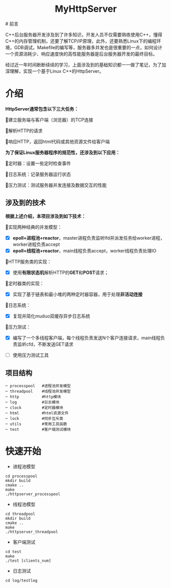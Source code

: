 <center>
	<h1>
MyHttpServer
</h1>
</center>
# 前言

C++后台服务器开发涉及到了许多知识，开发人员不仅需要熟练使用C++，懂得C++的内存管理机制，还要了解TCP/IP原理，此外，还要熟悉Linux下的编程环境，GDB调试，Makefile的编写等，服务器多并发也是很重要的一点，如何设计一个资源消耗少、响应速度快的高性能服务器是后台服务器开发的最终目标。

经过近一年时间断断续续的学习，上面涉及到的基础知识都一一做了笔记，为了加深理解，实现一个基于Linux C++的HttpServer。



# 介绍

**HttpServer通常包含以下三大任务：**

:small_blue_diamond:建立服务端与客户端（浏览器）的TCP连接

:small_blue_diamond:解析HTTP的请求

:small_blue_diamond:响应HTTP，返回html代码或其他资源文件给客户端

**为了保证Linux服务器程序的规范性，还涉及到以下应用：**

:small_orange_diamond:定时器：设置一些定时检查事件

:small_orange_diamond:日志系统：记录服务器运行状态

:small_orange_diamond:压力测试：测试服务器并发连接及数据交互的性能



## 涉及到的技术

**根据上述介绍，本项目涉及到如下技术：**

:white_square_button:实现两种经典的并发模型：

- [x] **epoll+进程池+reactor**，master进程负责监听lfd并派发任务给worker进程，worker进程负责accept
- [x] **epoll+线程池+reactor**，main线程负责accept，worker线程负责处理IO

:white_square_button:HTTP服务类的实现：

- [x] 使用**有限状态机**解析HTTP的**GET**和**POST**请求；

:white_square_button:定时器类的实现：

- [x] 实现了基于链表和最小堆的两种定时器容器，用于处理**非活动连接**

:white_square_button:日志系统：

- [x] 复现并简化muduo双缓存异步日志系统

:white_square_button:压力测试：

- [x] 编写了一个多线程客户端，每个线程负责发送N个客户连接请求，main线程负责监听cfd，不断发送GET请求

- [ ] 使用压力测试工具



## 项目结构

```shell
─ processpool	#进程池并发模型
─ threadpool	#线程池并发模型
─ http			#http模块
─ log			#日志模块
─ clock			#定时器模块
─ html			#html资源文件
─ lock			#同步互斥类
─ utils			#常用工具函数
─ test			#客户端测试模块
```



# 快速开始

- 进程池模型

```shell
cd processpool
mkdir build
cmake ..
make
./httpserver_processpool
```

- 线程池模型

```shell
cd threadpool
mkdir build
cmake ..
make
./httpserver_threadpool
```

- 客户端测试

```shell
cd test
make
./test [clients_num]
```

- 日志测试

```shell
cd log/testlog
```

